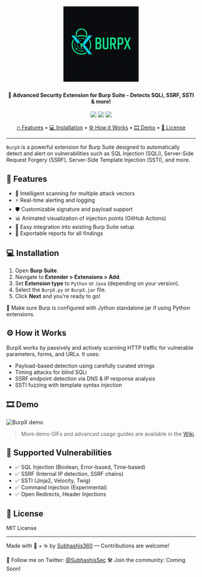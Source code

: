 
<h1 align="center">
  <img src="https://github.com/Subhashis360/BurpX/blob/main/logo.png" alt="BurpX" width="200px">
  <br>
</h1>

<h4 align="center">🚀 Advanced Security Extension for Burp Suite - Detects SQLi, SSRF, SSTI & more!</h4>

<p align="center">
<a href="https://github.com/Subhashis360/BurpX/issues"><img src="https://img.shields.io/badge/contributions-welcome-brightgreen.svg?style=flat"></a>
<a href="https://github.com/Subhashis360/BurpX/releases"><img src="https://img.shields.io/github/release/Subhashis360/BurpX"></a>
<a href="https://twitter.com/SubhashisSec"><img src="https://img.shields.io/twitter/follow/SubhashisSec.svg?logo=twitter"></a>
</p>

<p align="center">
  <a href="#features">🔥 Features</a> •
  <a href="#installation">💻 Installation</a> •
  <a href="#how-it-works">⚙️ How it Works</a> •
  <a href="#demo">🎞️ Demo</a> •
  <a href="#license">📜 License</a>
</p>

---

`BurpX` is a powerful extension for Burp Suite designed to automatically detect and alert on vulnerabilities such as SQL Injection (SQLi), Server-Side Request Forgery (SSRF), Server-Side Template Injection (SSTI), and more.

## 🚀 Features

- 🧠 Intelligent scanning for multiple attack vectors
- ⚡ Real-time alerting and logging
- 🛡️ Customizable signature and payload support
- 📊 Animated visualization of injection points (GitHub Actions)
- 🧩 Easy integration into existing Burp Suite setup
- 💾 Exportable reports for all findings

## 💻 Installation

1. Open **Burp Suite**.
2. Navigate to **Extender > Extensions > Add**.
3. Set **Extension type** to `Python` or `Java` (depending on your version).
4. Select the `BurpX.py` or `BurpX.jar` file.
5. Click **Next** and you're ready to go!

🔧 Make sure Burp is configured with Jython standalone jar if using Python extensions.

## ⚙️ How it Works

BurpX works by passively and actively scanning HTTP traffic for vulnerable parameters, forms, and URLs. It uses:
- Payload-based detection using carefully curated strings
- Timing attacks for blind SQLi
- SSRF endpoint detection via DNS & IP response analysis
- SSTI fuzzing with template syntax injection

## 🎞️ Demo

![BurpX demo](https://github.com/Subhashis360/BurpX/assets/demo.gif)

> More demo GIFs and advanced usage guides are available in the [Wiki](https://github.com/Subhashis360/BurpX/wiki).

## 🔐 Supported Vulnerabilities

- ✅ SQL Injection (Boolean, Error-based, Time-based)
- ✅ SSRF (Internal IP detection, SSRF chains)
- ✅ SSTI (Jinja2, Velocity, Twig)
- ✅ Command Injection (Experimental)
- ✅ Open Redirects, Header Injections

## 📜 License

MIT License

---

Made with 🧠 + ☕ by [Subhashis360](https://github.com/Subhashis360) — Contributions are welcome!

🔗 Follow me on Twitter: [@SubhashisSec](https://twitter.com/SubhashisSec)
🛠️ Join the community: Coming Soon!

